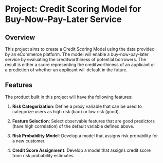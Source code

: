 # Project: Credit Scoring Model for Buy-Now-Pay-Later Service

## Overview
This project aims to create a Credit Scoring Model using the data provided by an eCommerce platform. The model will enable a buy-now-pay-later service by evaluating the creditworthiness of potential borrowers. The result is either a score representing the creditworthiness of an applicant or a prediction of whether an applicant will default in the future.

## Features
The product built in this project will have the following features:

1. **Risk Categorization**: Define a proxy variable that can be used to categorize users as high risk (bad) or low risk (good).

2. **Feature Selection**: Select observable features that are good predictors (have high correlation) of the default variable defined above.

3. **Risk Probability Model**: Develop a model that assigns risk probability for a new customer.

4. **Credit Score Assignment**: Develop a model that assigns credit score from risk probability estimates.